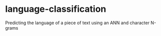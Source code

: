 # language-classification
Predicting the language of a piece of text using an ANN and character N-grams
